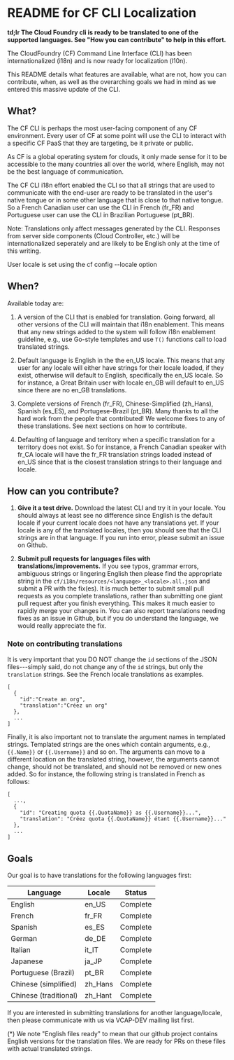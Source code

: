 # README for CF CLI Localization

__td;lr  The Cloud Foundry cli is ready to be translated to one of the supported languages. See "How you can contribute" to help in this effort.__

The CloudFoundry (CF) Command Line Interface (CLI) has been internationalized (i18n) and is now ready for localization (l10n).

This README details what features are available, what are not, how you can contribute, when, as well as the overarching goals we had in mind as we entered this massive update of the CLI.

## What?

The CF CLI is perhaps the most user-facing component of any CF environment. Every user of CF at some point will use the CLI to interact with a specific CF PaaS that they are targeting, be it private or public.

As CF is a global operating system for clouds, it only made sense for it to be accessible to the many countries all over the world, where English, may not be the best language of communication.

The CF CLI i18n effort enabled the CLI so that all strings that are used to communicate with the end-user are ready to be translated in the user's native tongue or in some other language that is close to that native tongue. So a French Canadian user can use the CLI in French (fr_FR) and Portuguese user can use the CLI in Brazilian Portuguese (pt_BR).

Note: Translations only affect messages generated by the CLI. Responses from server side components (Cloud Controller, etc.) will be internationalized seperately and are likely to be English only at the time of this writing.

User locale is set using the cf config --locale option

## When?

Available today are:

1. A version of the CLI that is enabled for translation. Going forward, all other versions of the CLI will maintain that i18n enablement. This means that any new strings added to the system will follow i18n enablement guideline, e.g., use Go-style templates and use `T()` functions call to load translated strings.

2. Default language is English in the the en_US locale. This means that any user for any locale will either have strings for their locale loaded, if they exist, otherwise will default to English, specifically the en_US locale. So for instance, a Great Britain user with locale en_GB will default to en_US since there are no en_GB translations.

3. Complete versions of French (fr_FR), Chinese-Simplified (zh_Hans), Spanish (es_ES), and Portugese-Brazil (pt_BR). Many thanks to all the hard work from the people that contributed! We welcome fixes to any of these translations. See next sections on how to contribute.

4. Defaulting of language and territory when a specific translation for a territory does not exist. So for instance, a French Canadian speaker with fr_CA locale will have the fr_FR translation strings loaded instead of en_US since that is the closest translation strings to their language and locale.

## How can you contribute?

1. __Give it a test drive.__ Download the latest CLI and try it in your locale. You should always at least see no difference since English is the default locale if your current locale does not have any translations yet. If your locale is any of the translated locales, then you should see that the CLI strings are in that language. If you run into error, please submit an issue on Github.

2. __Submit pull requests for languages files with translations/improvements.__ If you see typos, grammar errors,  ambiguous strings or lingering English then please find the appropriate string in the `cf/i18n/resources/<language>_<locale>.all.json` and submit a PR with the fix(es).  It is much better to submit small pull requests as you complete translations, rather than submitting one giant pull request after you finish everything.  This makes it much easier to rapidly merge your changes in.  You can also report translations needing fixes as an issue in Github, but if you do understand the language, we would really appreciate the fix.

### Note on contributing translations

It is very important that you DO NOT change the `id` sections of the JSON files---simply said, do not change any of the `id` strings, but only the `translation` strings. See the French locale translations as examples.

```
[
  {
    "id":"Create an org",
    "translation":"Créez un org"
  },
  ...
]
```

Finally, it is also important not to translate the argument names in templated strings. Templated strings are the ones which contain arguments, e.g., `{{.Name}}` or `{{.Username}}` and so on. The arguments can move to a different location on the translated string, however, the arguments cannot change, should not be translated, and should not be removed or new ones added. So for instance, the following string is translated in French as follows:

```
[
  ...,
  {
    "id": "Creating quota {{.QuotaName}} as {{.Username}}...",
    "translation": "Créez quota {{.QuotaName}} étant {{.Username}}..."
  },
  ...
]
```

## Goals

Our goal is to have translations for the following languages first:

| Language              | Locale | Status     |
|-----------------------|--------|------------|
| English               | en_US  | Complete   |
| French                | fr_FR  | Complete   |
| Spanish               | es_ES  | Complete   |
| German                | de_DE  | Complete   |
| Italian               | it_IT  | Complete   |
| Japanese              | ja_JP  | Complete   |
| Portuguese (Brazil)   | pt_BR  | Complete   |
| Chinese (simplified)  | zh_Hans  | Complete   |
| Chinese (traditional) | zh_Hant  | Complete   |

If you are interested in submitting translations for another language/locale, then please communicate with us via VCAP-DEV mailing list first.

(*) We note "English files ready" to mean that our github project contains English versions for the translation files. We are ready for PRs on these files with actual translated strings.
